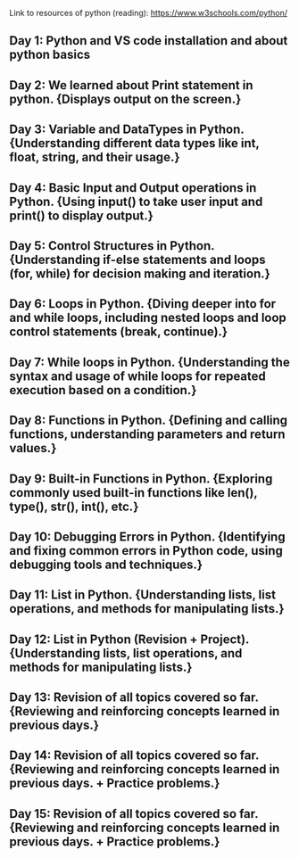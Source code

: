 Link to resources of python (reading): https://www.w3schools.com/python/

## Day 1: Python and VS code installation and about python basics

## Day 2: We learned about Print statement in python. {Displays output on the screen.}

## Day 3: Variable and DataTypes in Python. {Understanding different data types like int, float, string, and their usage.}

## Day 4: Basic Input and Output operations in Python. {Using input() to take user input and print() to display output.}

## Day 5: Control Structures in Python. {Understanding if-else statements and loops (for, while) for decision making and iteration.}

## Day 6: Loops in Python. {Diving deeper into for and while loops, including nested loops and loop control statements (break, continue).}

## Day 7: While loops in Python. {Understanding the syntax and usage of while loops for repeated execution based on a condition.}

## Day 8: Functions in Python. {Defining and calling functions, understanding parameters and return values.}

## Day 9: Built-in Functions in Python. {Exploring commonly used built-in functions like len(), type(), str(), int(), etc.}

## Day 10: Debugging Errors in Python. {Identifying and fixing common errors in Python code, using debugging tools and techniques.}

## Day 11: List in Python. {Understanding lists, list operations, and methods for manipulating lists.}

## Day 12: List in Python (Revision + Project). {Understanding lists, list operations, and methods for manipulating lists.}

## Day 13: Revision of all topics covered so far. {Reviewing and reinforcing concepts learned in previous days.}

## Day 14: Revision of all topics covered so far. {Reviewing and reinforcing concepts learned in previous days. + Practice problems.}

## Day 15: Revision of all topics covered so far. {Reviewing and reinforcing concepts learned in previous days. + Practice problems.}